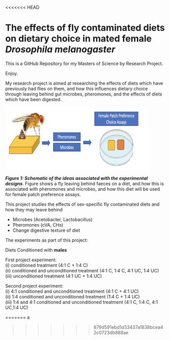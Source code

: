 <<<<<<< HEAD
# The effects of fly contaminated diets on dietary choice in mated female *Drosophila melanogaster*

This is a GitHub Repository for my Masters of Science by Research Project. 

Enjoy.

My research project is aimed at researching the effects of diets which have previously had flies on them, and how this influences dietary choice through leaving behind gut microbes, pheromones, and the effects of diets which have been digested. 

<img title="droso pic" alt="drosopAlt text" src="/images/flycondition.png" width=450 height=200>   

*__Figure 1: Schematic of the ideas associated with the experimental designs__.* Figure shows a fly leaving behind faeces on a diet, and how this is associated with pheromones and microbes, and how this diet will be used for female patch preference assays.

This project studies the effects of sex-specific fly contaminated diets and how they may leave behind      
- Microbes (Acetobacter, Lactobacillus)
- Pheromones (cVA, CHs)
- Change digestive texture of diet

The experiments as part of this project: 

Diets Conditioned with __males__     


First project experiment:         
(i) conditioned treatment (4:1 C + 1:4 C)     
(ii) conditioned and unconditioned treatment (4:1 C, 1:4 C, 4:1 UC, 1:4 UC)      
(iii) unconditioned treatment (4:1 UC + 1:4 UC)


Second project experiment:           
(i) 4:1 conditioned and unconditioned treatment (4:1 C + 4:1 UC)          
(ii) 1:4 conditioned and unconditioned treatment (1:4 C + 1:4 UC)     
(iii) 1:4 and 4:1 conditioned and unconditioned treatment (4:1 C, 1:4 C, 4:1 UC,1:4 UC)     

=======
a
>>>>>>> 879d591ebd1d33437a1838bcea42c0723db888ae
